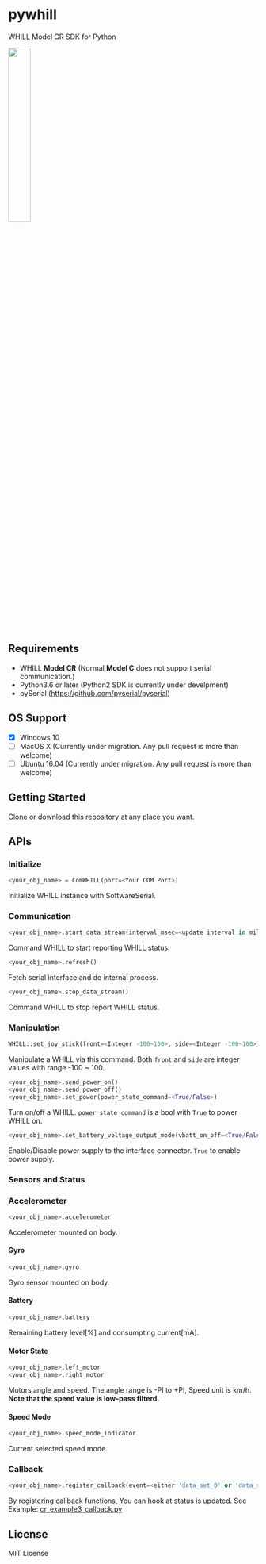 # pywhill
WHILL Model CR SDK for Python

<img src="https://user-images.githubusercontent.com/2618822/45492944-89421c00-b7a8-11e8-9c92-22aa3f28f6e4.png" width=30%>


## Requirements
- WHILL **Model CR**  (Normal **Model C** does not support serial communication.)
- Python3.6 or later (Python2 SDK is currently under develpment)
- pySerial (https://github.com/pyserial/pyserial)

## OS Support
- [x] Windows 10
- [ ] MacOS X (Currently under migration. Any pull request is more than welcome)
- [ ] Ubuntu 16.04 (Currently under migration. Any pull request is more than welcome)

## Getting Started
Clone or download this repository at any place you want.

## APIs

### Initialize

```python
<your_obj_name> = ComWHILL(port=<Your COM Port>)
```
Initialize WHILL instance with SoftwareSerial.

### Communication

```python
<your_obj_name>.start_data_stream(interval_msec=<update interval in millisecond>)
```
Command WHILL to start reporting WHILL status.

```python
<your_obj_name>.refresh()
```
Fetch serial interface and do internal process.


```python
<your_obj_name>.stop_data_stream()
```
Command WHILL to stop report WHILL status.


### Manipulation

```python
WHILL::set_joy_stick(front=<Integer -100~100>, side=<Integer -100~100>)
```
Manipulate a WHILL via this command.
Both `front` and `side` are integer values with range -100 ~ 100.


```python
<your_obj_name>.send_power_on()
<your_obj_name>.send_power_off()
<your_obj_name>.set_power(power_state_command=<True/False>)

```
Turn on/off a WHILL. `power_state_command` is a bool with `True` to power WHILL on.

```python
<your_obj_name>.set_battery_voltage_output_mode(vbatt_on_off=<True/False>)
```
Enable/Disable power supply to the interface connector. `True` to enable power supply.


### Sensors and Status

### Accelerometer
```python
<your_obj_name>.accelerometer
```
Accelerometer mounted on body.

#### Gyro
```python
<your_obj_name>.gyro
```
Gyro sensor mounted on body.


#### Battery
```python
<your_obj_name>.battery
```
Remaining battery level[%] and consumpting current[mA].


#### Motor State
```python
<your_obj_name>.left_motor
<your_obj_name>.right_motor
```
Motors angle and speed. The angle range is -PI to +PI, Speed unit is km/h.
**Note that the speed value is low-pass filterd.**

#### Speed Mode
```python
<your_obj_name>.speed_mode_indicator
```
Current selected speed mode.

### Callback
```python
<your_obj_name>.register_callback(event=<either 'data_set_0' or 'data_set_1', func=<your callback function>)
```
By registering callback functions, You can hook at status is updated.
See Example: [cr_example3_callback.py](https://github.com/WHILL/pywhill/blob/master/example/cr_example3_callback.py)

## License
MIT License